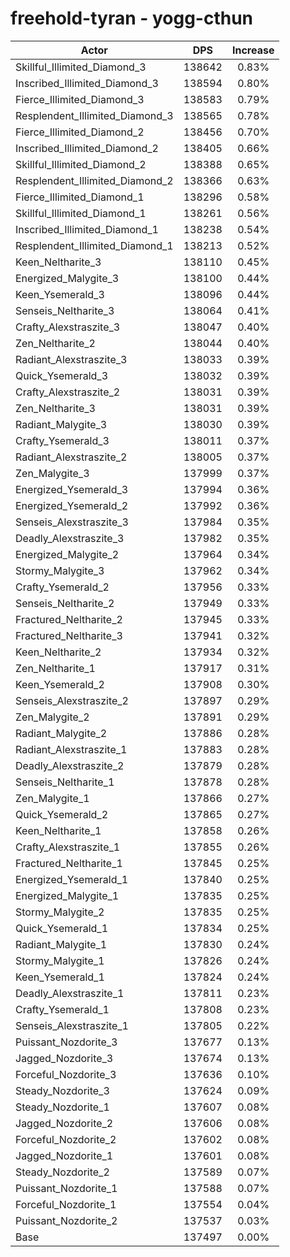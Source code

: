 # freehold-tyran - yogg-cthun
| Actor | DPS | Increase |
|---|:---:|:---:|
|Skillful_Illimited_Diamond_3|138642|0.83%|
|Inscribed_Illimited_Diamond_3|138594|0.80%|
|Fierce_Illimited_Diamond_3|138583|0.79%|
|Resplendent_Illimited_Diamond_3|138565|0.78%|
|Fierce_Illimited_Diamond_2|138456|0.70%|
|Inscribed_Illimited_Diamond_2|138405|0.66%|
|Skillful_Illimited_Diamond_2|138388|0.65%|
|Resplendent_Illimited_Diamond_2|138366|0.63%|
|Fierce_Illimited_Diamond_1|138296|0.58%|
|Skillful_Illimited_Diamond_1|138261|0.56%|
|Inscribed_Illimited_Diamond_1|138238|0.54%|
|Resplendent_Illimited_Diamond_1|138213|0.52%|
|Keen_Neltharite_3|138110|0.45%|
|Energized_Malygite_3|138100|0.44%|
|Keen_Ysemerald_3|138096|0.44%|
|Senseis_Neltharite_3|138064|0.41%|
|Crafty_Alexstraszite_3|138047|0.40%|
|Zen_Neltharite_2|138044|0.40%|
|Radiant_Alexstraszite_3|138033|0.39%|
|Quick_Ysemerald_3|138032|0.39%|
|Crafty_Alexstraszite_2|138031|0.39%|
|Zen_Neltharite_3|138031|0.39%|
|Radiant_Malygite_3|138030|0.39%|
|Crafty_Ysemerald_3|138011|0.37%|
|Radiant_Alexstraszite_2|138005|0.37%|
|Zen_Malygite_3|137999|0.37%|
|Energized_Ysemerald_3|137994|0.36%|
|Energized_Ysemerald_2|137992|0.36%|
|Senseis_Alexstraszite_3|137984|0.35%|
|Deadly_Alexstraszite_3|137982|0.35%|
|Energized_Malygite_2|137964|0.34%|
|Stormy_Malygite_3|137962|0.34%|
|Crafty_Ysemerald_2|137956|0.33%|
|Senseis_Neltharite_2|137949|0.33%|
|Fractured_Neltharite_2|137945|0.33%|
|Fractured_Neltharite_3|137941|0.32%|
|Keen_Neltharite_2|137934|0.32%|
|Zen_Neltharite_1|137917|0.31%|
|Keen_Ysemerald_2|137908|0.30%|
|Senseis_Alexstraszite_2|137897|0.29%|
|Zen_Malygite_2|137891|0.29%|
|Radiant_Malygite_2|137886|0.28%|
|Radiant_Alexstraszite_1|137883|0.28%|
|Deadly_Alexstraszite_2|137879|0.28%|
|Senseis_Neltharite_1|137878|0.28%|
|Zen_Malygite_1|137866|0.27%|
|Quick_Ysemerald_2|137865|0.27%|
|Keen_Neltharite_1|137858|0.26%|
|Crafty_Alexstraszite_1|137855|0.26%|
|Fractured_Neltharite_1|137845|0.25%|
|Energized_Ysemerald_1|137840|0.25%|
|Energized_Malygite_1|137835|0.25%|
|Stormy_Malygite_2|137835|0.25%|
|Quick_Ysemerald_1|137834|0.25%|
|Radiant_Malygite_1|137830|0.24%|
|Stormy_Malygite_1|137826|0.24%|
|Keen_Ysemerald_1|137824|0.24%|
|Deadly_Alexstraszite_1|137811|0.23%|
|Crafty_Ysemerald_1|137808|0.23%|
|Senseis_Alexstraszite_1|137805|0.22%|
|Puissant_Nozdorite_3|137677|0.13%|
|Jagged_Nozdorite_3|137674|0.13%|
|Forceful_Nozdorite_3|137636|0.10%|
|Steady_Nozdorite_3|137624|0.09%|
|Steady_Nozdorite_1|137607|0.08%|
|Jagged_Nozdorite_2|137606|0.08%|
|Forceful_Nozdorite_2|137602|0.08%|
|Jagged_Nozdorite_1|137601|0.08%|
|Steady_Nozdorite_2|137589|0.07%|
|Puissant_Nozdorite_1|137588|0.07%|
|Forceful_Nozdorite_1|137554|0.04%|
|Puissant_Nozdorite_2|137537|0.03%|
|Base|137497|0.00%|
